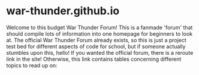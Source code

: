 # war-thunder.github.io

Welcome to this budget War Thunder Forum! This is a fanmade 'forum' that should compile lots of information into one homepage for beginners to look at. The official War Thunder Forum already exists, so this is just a project test bed for different aspects of code for school, but if someone actually stumbles upon this, hello! If you wanted the official forum, there is a reroute link in the site! Otherwise, this link contains tables concerning different topics to read up on:
